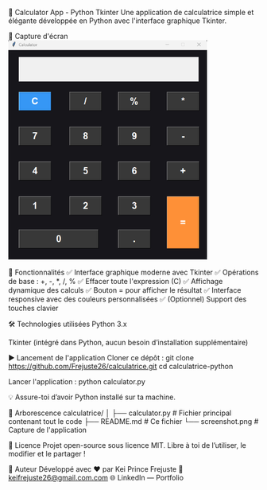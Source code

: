 🧮 Calculator App - Python Tkinter
Une application de calculatrice simple et élégante développée en Python avec l'interface graphique Tkinter.

📸 Capture d'écran
<img src="./screenshot.png" alt="Calculator Screenshot" width="400"/>

🚀 Fonctionnalités
✅ Interface graphique moderne avec Tkinter
✅ Opérations de base : +, -, *, /, %
✅ Effacer toute l'expression (C)
✅ Affichage dynamique des calculs
✅ Bouton = pour afficher le résultat
✅ Interface responsive avec des couleurs personnalisées
✅ (Optionnel) Support des touches clavier

🛠️ Technologies utilisées
Python 3.x

Tkinter (intégré dans Python, aucun besoin d’installation supplémentaire)

▶️ Lancement de l'application
Cloner ce dépôt :
  git clone https://github.com/Frejuste26/calculatrice.git
  cd calculatrice-python

Lancer l'application :
  python calculator.py

💡 Assure-toi d’avoir Python installé sur ta machine.

📁 Arborescence
calculatrice/
│
├── calculator.py       # Fichier principal contenant tout le code
├── README.md           # Ce fichier
└── screenshot.png  # Capture de l'application

📃 Licence
Projet open-source sous licence MIT.
Libre à toi de l’utiliser, le modifier et le partager !

🤝 Auteur
Développé avec ❤️ par Kei Prince Frejuste
📧 keifrejuste26@gmail.com.com
🌐 LinkedIn — Portfolio

